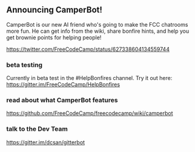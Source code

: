 ## Announcing CamperBot!

CamperBot is our new AI friend who's going to make the FCC chatrooms more fun.
He can get info from the wiki, share bonfire hints, and help you get brownie points for helping people!

https://twitter.com/FreeCodeCamp/status/627338604134559744

### beta testing
Currently in beta test in the #HelpBonfires channel. Try it out here:
https://gitter.im/FreeCodeCamp/HelpBonfires

### read about what CamperBot features
https://github.com/FreeCodeCamp/freecodecamp/wiki/camperbot

### talk to the Dev Team
https://gitter.im/dcsan/gitterbot

